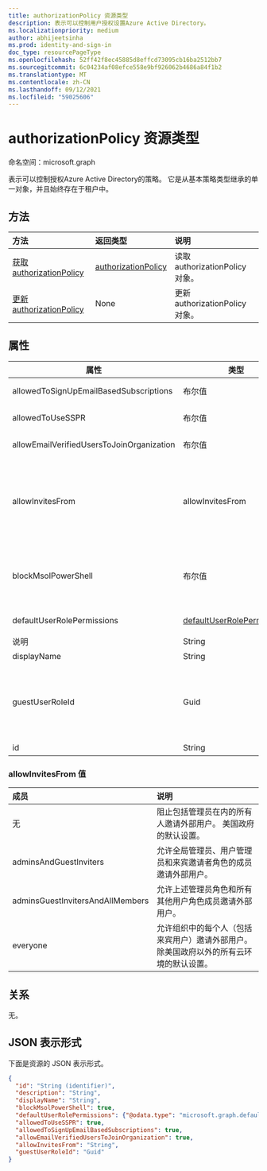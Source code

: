 ```yaml
---
title: authorizationPolicy 资源类型
description: 表示可以控制用户授权设置Azure Active Directory。
ms.localizationpriority: medium
author: abhijeetsinha
ms.prod: identity-and-sign-in
doc_type: resourcePageType
ms.openlocfilehash: 52ff42f8ec45885d8effcd73095cb16ba2512bb7
ms.sourcegitcommit: 6c04234af08efce558e9bf926062b4686a84f1b2
ms.translationtype: MT
ms.contentlocale: zh-CN
ms.lasthandoff: 09/12/2021
ms.locfileid: "59025606"
---
```

# <a name="authorizationpolicy-resource-type"></a>authorizationPolicy 资源类型

命名空间：microsoft.graph

表示可以控制授权Azure Active Directory的策略。 它是从基本策略类型继承的单一对象，并且始终存在于租户中。

## <a name="methods"></a>方法

| 方法       | 返回类型 | 说明 |
|:-------------|:------------|:------------|
| [获取 authorizationPolicy](../api/authorizationpolicy-get.md) | [authorizationPolicy](authorizationpolicy.md) | 读取 authorizationPolicy 对象。 |
| [更新 authorizationPolicy](../api/authorizationpolicy-update.md) | None | 更新 authorizationPolicy 对象。 |

## <a name="properties"></a>属性  
| 属性 | 类型 | 说明 | 
|-|-|-|
|allowedToSignUpEmailBasedSubscriptions|布尔值| 指示用户是否可以注册基于电子邮件的订阅。 | 
|allowedToUseSSPR|布尔值| 指示租户Self-Serve是否可以使用密码重置功能。 | 
|allowEmailVerifiedUsersToJoinOrganization|布尔值| 指示用户是否可以通过电子邮件验证加入租户。 | 
|allowInvitesFrom|allowInvitesFrom|指示谁可以邀请外部用户加入组织。 可取值为：`none`、`adminsAndGuestInviters`、`adminsGuestInvitersAndAllMembers`、`everyone`。  `everyone` 是除美国政府以外的所有云环境的默认设置。 请参阅下表中的 [，了解](#allowinvitesfrom-values)。 |
|blockMsolPowerShell|布尔值| 若要禁止使用 MSOL PowerShell，将此属性设置为 `true` 。 这还将禁止基于用户对 MSOL PowerShell 使用的旧服务终结点的访问。 这不会影响 Azure AD 连接或 Microsoft Graph。 | 
|defaultUserRolePermissions|[defaultUserRolePermissions](defaultuserrolepermissions.md)| 指定默认用户角色的某些可自定义权限。 | 
|说明|String| 此策略的说明。|
|displayName|String| 此策略的显示名称。 |    
|guestUserRoleId|Guid| 表示应授予来宾用户的角色的角色 templateId。 目前支持以下角色：用户 () 、来宾用户 () 和受限来宾 `a0b1b346-4d3e-4e8b-98f8-753987be4970` `10dae51f-b6af-4016-8d66-8c2a99b929b3` `2af84b1e-32c8-42b7-82bc-daa82404023b` () 。 |
|id|String| 授权策略的 ID。 必需。 只读。| 

### <a name="allowinvitesfrom-values"></a>allowInvitesFrom 值

|成员|说明|
|:---|:---|
|无|阻止包括管理员在内的所有人邀请外部用户。 美国政府的默认设置。|
|adminsAndGuestInviters|允许全局管理员、用户管理员和来宾邀请者角色的成员邀请外部用户。|
|adminsGuestInvitersAndAllMembers|允许上述管理员角色和所有其他用户角色成员邀请外部用户。|
|everyone|允许组织中的每个人（包括来宾用户）邀请外部用户。 除美国政府以外的所有云环境的默认设置。|

## <a name="relationships"></a>关系

无。

## <a name="json-representation"></a>JSON 表示形式

下面是资源的 JSON 表示形式。

<!-- {
  "blockType": "resource",
  "optionalProperties": [

  ],
  "@odata.type": "microsoft.graph.authorizationPolicy",
  "keyProperty": "id"
}-->

```json
{
  "id": "String (identifier)",
  "description": "String",
  "displayName": "String",
  "blockMsolPowerShell": true,
  "defaultUserRolePermissions": {"@odata.type": "microsoft.graph.defaultUserRolePermissions"},
  "allowedToUseSSPR": true,
  "allowedToSignUpEmailBasedSubscriptions": true,
  "allowEmailVerifiedUsersToJoinOrganization": true,
  "allowInvitesFrom": "String",
  "guestUserRoleId": "Guid"
}
```
